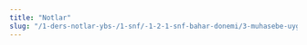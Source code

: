 ```yaml
---
title: "Notlar"
slug: "/1-ders-notlar-ybs-/1-snf/-1-2-1-snf-bahar-donemi/3-muhasebe-uygulamalar/notlar/"
---
```

